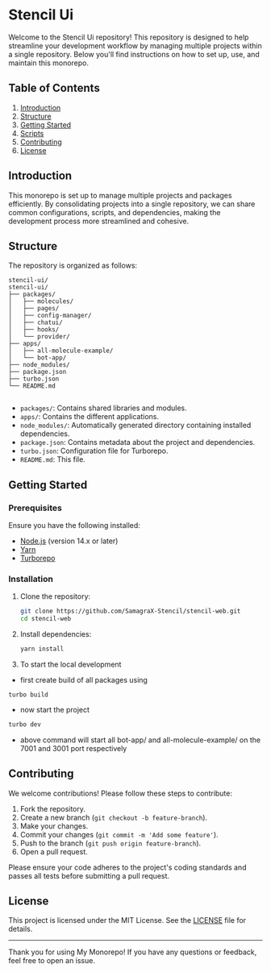# Stencil Ui

Welcome to the Stencil Ui repository! This repository is designed to help streamline your development workflow by managing multiple projects within a single repository. Below you'll find instructions on how to set up, use, and maintain this monorepo.

## Table of Contents

1. [Introduction](#introduction)
2. [Structure](#structure)
3. [Getting Started](#getting-started)
4. [Scripts](#scripts)
5. [Contributing](#contributing)
6. [License](#license)

## Introduction

This monorepo is set up to manage multiple projects and packages efficiently. By consolidating projects into a single repository, we can share common configurations, scripts, and dependencies, making the development process more streamlined and cohesive.

## Structure

The repository is organized as follows:

```
stencil-ui/
stencil-ui/
├── packages/
│   ├── molecules/
│   ├── pages/
│   ├── config-manager/
│   ├── chatui/
│   ├── hooks/
│   └── provider/
├── apps/
│   ├── all-molecule-example/
│   └── bot-app/
├── node_modules/
├── package.json
├── turbo.json
└── README.md


```

- `packages/`: Contains shared libraries and modules.
- `apps/`: Contains the different applications.
- `node_modules/`: Automatically generated directory containing installed dependencies.
- `package.json`: Contains metadata about the project and dependencies.
- `turbo.json`: Configuration file for Turborepo.
- `README.md`: This file.

## Getting Started

### Prerequisites

Ensure you have the following installed:

- [Node.js](https://nodejs.org/) (version 14.x or later)
- [Yarn](https://yarnpkg.com/)
- [Turborepo](https://turborepo.org/)

### Installation

1. Clone the repository:

   ```bash
   git clone https://github.com/SamagraX-Stencil/stencil-web.git
   cd stencil-web
   ```

2. Install dependencies:

   ```bash
   yarn install
   ```

3. To start the local development

- first create build of all packages using

```
turbo build
```

- now start the project

```bash
turbo dev
```

- above command will start all bot-app/ and all-molecule-example/ on the 7001 and 3001 port respectively

## Contributing

We welcome contributions! Please follow these steps to contribute:

1. Fork the repository.
2. Create a new branch (`git checkout -b feature-branch`).
3. Make your changes.
4. Commit your changes (`git commit -m 'Add some feature'`).
5. Push to the branch (`git push origin feature-branch`).
6. Open a pull request.

Please ensure your code adheres to the project's coding standards and passes all tests before submitting a pull request.

## License

This project is licensed under the MIT License. See the [LICENSE](LICENSE) file for details.

---

Thank you for using My Monorepo! If you have any questions or feedback, feel free to open an issue.

